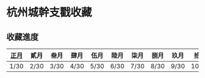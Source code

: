 # 杭州城幹支戳收藏

## 收藏進度

| [正月](01/index.md) | 貳月 | 叁月 | 肆月 | 伍月 | 陸月 | 柒月 | 捌月 | 玖月 | 拾月 | 冬月 | 臘月 | 閏月 |
| - | - | - | - | - | - | - | - | - | - | - | - | - |
| 1/30 | 2/30 | 3/30 | 4/30 | 5/30 | 6/30 | 7/30 | 8/30 | 9/30 | 10/30 | 11/30 | 12/30 | 13/30 |
